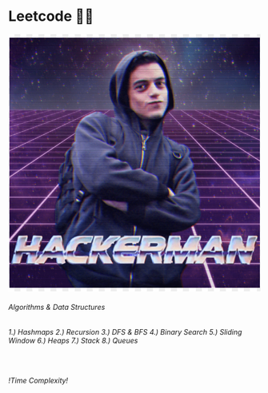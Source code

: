 # Leetcode :man_shrugging:

![alt text](https://github.com/rottaj/leetcode/blob/main/images/hackerman_alderson.png?raw=true)


<h6> Algorithms & Data Structures <h6>

  1.) Hashmaps
  2.) Recursion
  3.) DFS & BFS
  4.) Binary Search
  5.) Sliding Window
  6.) Heaps
  7.) Stack
  8.) Queues


 <br>

 <h6> !Time Complexity! </h6>
  
